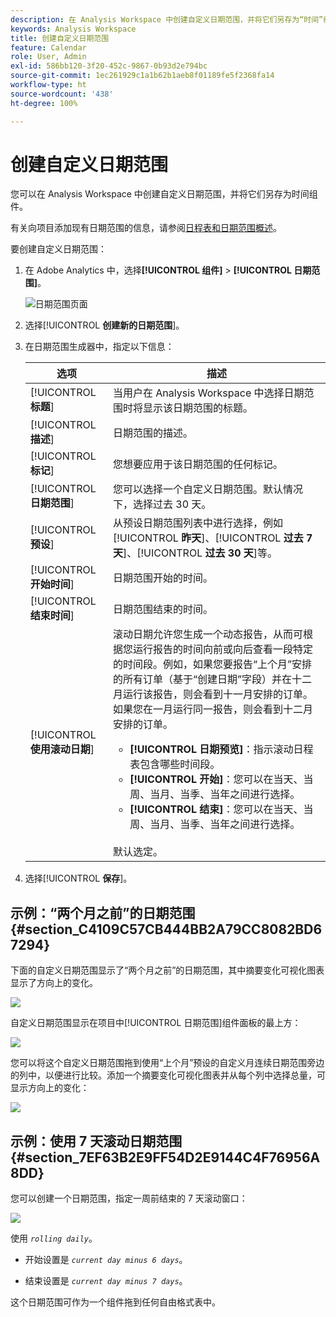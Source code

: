 ```yaml
---
description: 在 Analysis Workspace 中创建自定义日期范围，并将它们另存为“时间”组件。
keywords: Analysis Workspace
title: 创建自定义日期范围
feature: Calendar
role: User, Admin
exl-id: 586bb120-3f20-452c-9867-0b93d2e794bc
source-git-commit: 1ec261929c1a1b62b1aeb8f01189fe5f2368fa14
workflow-type: ht
source-wordcount: '438'
ht-degree: 100%

---
```


# 创建自定义日期范围

您可以在 Analysis Workspace 中创建自定义日期范围，并将它们另存为时间组件。

有关向项目添加现有日期范围的信息，请参阅[日程表和日期范围概述](/help/analyze/analysis-workspace/components/calendar-date-ranges/calendar.md)。

要创建自定义日期范围：

1. 在 Adobe Analytics 中，选择&#x200B;**[!UICONTROL 组件]** > **[!UICONTROL 日期范围]**。

   ![日期范围页面](assets/date-ranges.png)

1. 选择&#x200B;[!UICONTROL **创建新的日期范围**]。

1. 在日期范围生成器中，指定以下信息：

   | 选项 | 描述 |
   |---------|----------|
   | [!UICONTROL **标题**] | 当用户在 Analysis Workspace 中选择日期范围时将显示该日期范围的标题。 |
   | [!UICONTROL **描述**] | 日期范围的描述。 |
   | [!UICONTROL **标记**] | 您想要应用于该日期范围的任何标记。 |
   | [!UICONTROL **日期范围**] | 您可以选择一个自定义日期范围。默认情况下，选择过去 30 天。 |
   | [!UICONTROL **预设**] | 从预设日期范围列表中进行选择，例如&#x200B;[!UICONTROL **昨天**]、[!UICONTROL **过去 7 天**]、[!UICONTROL **过去 30 天**]&#x200B;等。 |
   | [!UICONTROL **开始时间**] | 日期范围开始的时间。 |
   | [!UICONTROL **结束时间**] | 日期范围结束的时间。 |
   | [!UICONTROL **使用滚动日期**] | 滚动日期允许您生成一个动态报告，从而可根据您运行报告的时间向前或向后查看一段特定的时间段。例如，如果您要报告“上个月”安排的所有订单（基于“创建日期”字段）并在十二月运行该报告，则会看到十一月安排的订单。如果您在一月运行同一报告，则会看到十二月安排的订单。<ul><li>**[!UICONTROL 日期预览]**：指示滚动日程表包含哪些时间段。</li><li>**[!UICONTROL 开始]**：您可以在当天、当周、当月、当季、当年之间进行选择。</li><li>**[!UICONTROL 结束]**：您可以在当天、当周、当月、当季、当年之间进行选择。</li></ul><br>默认选定。 |

1. 选择&#x200B;[!UICONTROL **保存**]。

## 示例：“两个月之前”的日期范围 {#section_C4109C57CB444BB2A79CC8082BD67294}

下面的自定义日期范围显示了“两个月之前”的日期范围，其中摘要变化可视化图表显示了方向上的变化。

![](assets/date-range-two-months-ago.png)

自定义日期范围显示在项目中[!UICONTROL 日期范围]组件面板的最上方：

![](assets/date-range-panel-two-months-ago.png)

您可以将这个自定义日期范围拖到使用“上个月”预设的自定义月连续日期范围旁边的列中，以便进行比较。添加一个摘要变化可视化图表并从每个列中选择总量，可显示方向上的变化：

![](assets/date-range-two-months-table.png)

## 示例：使用 7 天滚动日期范围 {#section_7EF63B2E9FF54D2E9144C4F76956A8DD}

您可以创建一个日期范围，指定一周前结束的 7 天滚动窗口：

![](assets/create_date_range.png)

使用 *`rolling daily`*。

* 开始设置是 *`current day minus 6 days`*。

* 结束设置是 *`current day minus 7 days`*。

这个日期范围可作为一个组件拖到任何自由格式表中。
